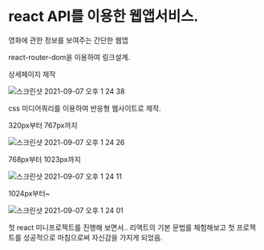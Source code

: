 # react API를 이용한 웹앱서비스.

영화에 관한 정보를 보여주는 간단한 웹앱

react-router-dom을 이용하여 링크설계.

상세페이지 제작

![스크린샷 2021-09-07 오후 1 24 38](https://user-images.githubusercontent.com/74916518/132284565-d6700231-0bfb-4d0f-b48f-209c5eba2558.png)

css 미디어쿼리를 이용하여 반응형 웹사이트로 제작.

320px부터 767px까지

![스크린샷 2021-09-07 오후 1 24 26](https://user-images.githubusercontent.com/74916518/132284539-12f948bc-72f4-47a1-bb33-fa1697c28fa6.png)

768px부터 1023px까지

![스크린샷 2021-09-07 오후 1 24 11](https://user-images.githubusercontent.com/74916518/132284513-bd389b91-65b8-4b1f-aad7-b161179e2ac1.png)

1024px부터~

![스크린샷 2021-09-07 오후 1 24 01](https://user-images.githubusercontent.com/74916518/132284478-7974f753-853c-4312-bf23-d126501552f8.png)


첫 react 미니프로젝트를 진행해 보면서.. 리액트의 기본 문법를 체험해보고 첫 프로젝트를 성공적으로 마침으로써 자신감을 가지게 되었음.
